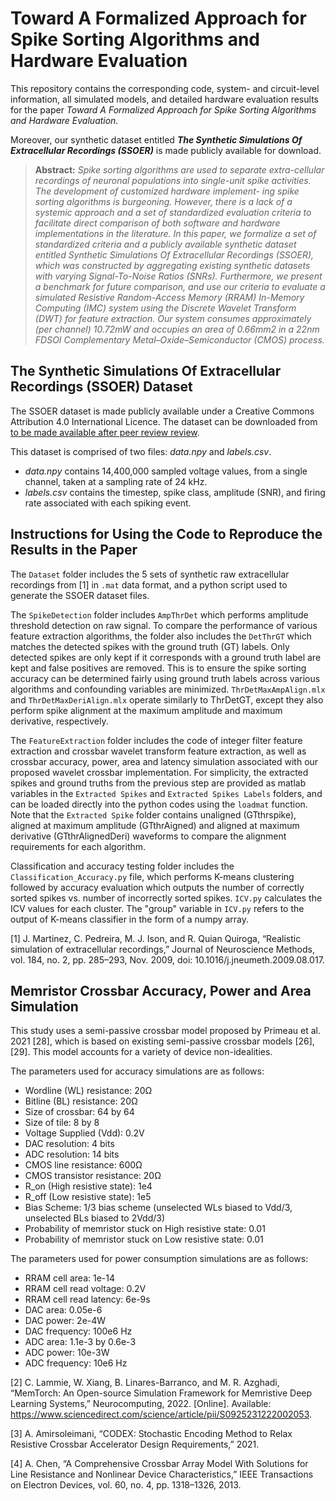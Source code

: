 # Toward A Formalized Approach for Spike Sorting Algorithms and Hardware Evaluation

This repository contains the corresponding code, system- and circuit-level information, all simulated models, and detailed hardware evaluation results for the paper *Toward A Formalized Approach for Spike Sorting Algorithms and Hardware Evaluation.*

Moreover, our synthetic dataset entitled ***The Synthetic Simulations Of Extracellular Recordings (SSOER)*** is made publicly available for download.

>
> **Abstract:** _Spike sorting algorithms are used to separate extra-cellular recordings of neuronal populations into single-unit spike
activities. The development of customized hardware implement- ing spike sorting algorithms is burgeoning. However, there is a lack of a systemic approach and a set of standardized evaluation criteria to facilitate direct comparison of both software and hardware implementations in the literature. In this paper, we formalize a set of standardized criteria and a publicly available synthetic dataset entitled Synthetic Simulations Of Extracellular Recordings (SSOER), which was constructed by aggregating existing synthetic datasets with varying Signal-To-Noise Ratios (SNRs). Furthermore, we present a benchmark for future comparison, and use our criteria to evaluate a simulated Resistive Random-Access Memory (RRAM) In-Memory Computing (IMC) system using the Discrete Wavelet Transform (DWT) for feature extraction. Our system consumes approximately (per channel) 10.72mW and occupies an area of 0.66mm2 in a 22nm FDSOI Complementary Metal–Oxide–Semiconductor (CMOS) process._

## The Synthetic Simulations Of Extracellular Recordings (SSOER) Dataset
The SSOER dataset is made publicly available under a Creative Commons Attribution 4.0 International Licence.
The dataset can be downloaded from [to be made available after peer review review]().

This dataset is comprised of two files: *data.npy* and *labels.csv*.

* *data.npy* contains 14,400,000 sampled voltage values, from a single channel, taken at a sampling rate of 24 kHz. 
* *labels.csv* contains the timestep, spike class, amplitude (SNR), and firing rate associated with each spiking event.

## Instructions for Using the Code to Reproduce the Results in the Paper
The `Dataset` folder includes the 5 sets of synthetic raw extracellular recordings from [1] in `.mat` data format, and a python script used to generate the SSOER dataset files.


The `SpikeDetection` folder includes `AmpThrDet` which performs amplitude threshold detection on raw signal. To compare the performance of various feature extraction algorithms, the folder also includes the `DetThrGT` which matches the detected spikes with the ground truth (GT) labels. Only detected spikes are only kept if it corresponds with a ground truth label are kept and false positives are removed. This is to ensure the spike sorting accuracy can be determined fairly using ground truth labels across various algorithms and confounding variables are minimized. `ThrDetMaxAmpAlign.mlx` and `ThrDetMaxDeriAlign.mlx` operate similarly to ThrDetGT, except they also perform spike alignment at the maximum amplitude and maximum derivative, respectively.

The `FeatureExtraction` folder includes the code of integer filter feature extraction and crossbar wavelet transform feature extraction, as well as crossbar accuracy, power, area and latency simulation associated with our proposed wavelet crossbar implementation. For simplicity, the extracted spikes and ground truths from the previous step are provided as matlab variables in the `Extracted Spikes` and `Extracted Spikes Labels` folders, and can be loaded directly into the python codes using the `loadmat` function. Note that the `Extracted Spike` folder contains unaligned (GTthrspike), aligned at maximum amplitude (GTthrAigned) and aligned at maximum derivative (GTthrAlignedDeri) waveforms to compare the alignment requirements for each algorithm.

Classification and accuracy testing folder includes the `Classification_Accuracy.py` file, which performs K-means clustering followed by accuracy evaluation which outputs the number of correctly sorted spikes vs. number of incorrectly sorted spikes. `ICV.py` calculates the ICV values for each cluster. The "group" variable in `ICV.py` refers to the output of K-means classifier in the form of a numpy array.

[1] J. Martinez, C. Pedreira, M. J. Ison, and R. Quian Quiroga, “Realistic simulation of extracellular recordings,” Journal of Neuroscience Methods, vol. 184, no. 2, pp. 285–293, Nov. 2009, doi: 10.1016/j.jneumeth.2009.08.017.

## Memristor Crossbar Accuracy, Power and Area Simulation 
This study uses a semi-passive crossbar model proposed by Primeau et al. 2021 [28], which is based on existing semi-passive crossbar models [26], [29]. This model accounts for a variety of device non-idealities.

The parameters used for accuracy simulations are as follows: 
- Wordline (WL) resistance: 20Ω
- Bitline (BL) resistance: 20Ω
- Size of crossbar: 64 by 64
- Size of tile: 8 by 8 
- Voltage Supplied (Vdd): 0.2V
- DAC resolution: 4 bits
- ADC resolution: 14 bits 
- CMOS line resistance: 600Ω
- CMOS transistor resistance: 20Ω
- R_on (High resistive state): 1e4 
- R_off (Low resistive state): 1e5 
- Bias Scheme: 1/3 bias scheme (unselected WLs biased to Vdd/3, unselected BLs biased to 2Vdd/3)
- Probability of memristor stuck on High resistive state: 0.01
- Probability of memristor stuck on Low resistive state: 0.01

The parameters used for power consumption simulations are as follows:
- RRAM cell area: 1e-14
- RRAM cell read voltage: 0.2V
- RRAM cell read latency: 6e-9s 
- DAC area: 0.05e-6
- DAC power: 2e-4W
- DAC frequency: 100e6 Hz
- ADC area: 1.1e-3 by 0.6e-3
- ADC power: 10e-3W
- ADC frequency: 10e6 Hz

[2] C. Lammie, W. Xiang, B. Linares-Barranco, and M. R. Azghadi, “MemTorch: An Open-source Simulation Framework for Memristive Deep Learning Systems,” Neurocomputing, 2022. [Online]. Available: https://www.sciencedirect.com/science/article/pii/S0925231222002053.

[3] A. Amirsoleimani, “CODEX: Stochastic Encoding Method to Relax Resistive Crossbar Accelerator Design Requirements,” 2021.

[4] A. Chen, “A Comprehensive Crossbar Array Model With Solutions for Line Resistance and Nonlinear Device Characteristics,” IEEE Transactions on Electron Devices, vol. 60, no. 4, pp. 1318–1326, 2013.
